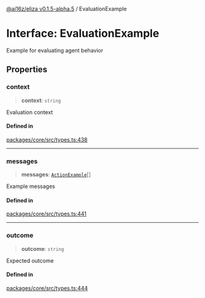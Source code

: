 [@ai16z/eliza v0.1.5-alpha.5](../index.md) / EvaluationExample

# Interface: EvaluationExample

Example for evaluating agent behavior

## Properties

### context

> **context**: `string`

Evaluation context

#### Defined in

[packages/core/src/types.ts:438](https://github.com/roschler/eliza/blob/main/packages/core/src/types.ts#L438)

***

### messages

> **messages**: [`ActionExample`](ActionExample.md)[]

Example messages

#### Defined in

[packages/core/src/types.ts:441](https://github.com/roschler/eliza/blob/main/packages/core/src/types.ts#L441)

***

### outcome

> **outcome**: `string`

Expected outcome

#### Defined in

[packages/core/src/types.ts:444](https://github.com/roschler/eliza/blob/main/packages/core/src/types.ts#L444)
